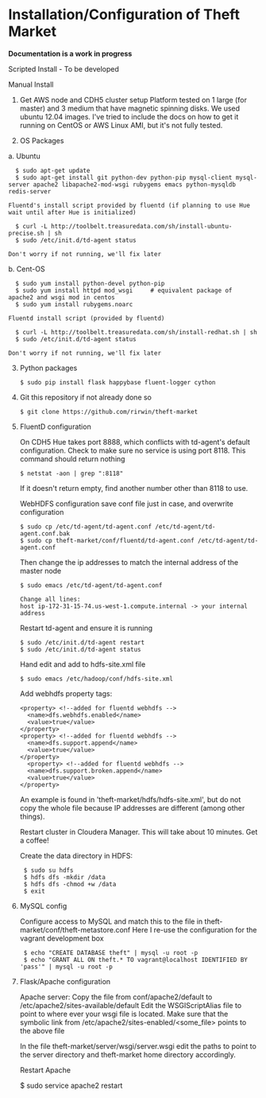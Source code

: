 Installation/Configuration of Theft Market
============

**Documentation is a work in progress**


Scripted Install - To be developed


Manual Install

1.  Get AWS node and CDH5 cluster setup 
    Platform tested on 1 large (for master) and 3 medium that have magnetic spinning disks.
    We used ubuntu 12.04 images.  I've tried to include the docs on how to get it running 
    on CentOS or AWS Linux AMI, but it's not fully tested.


2. OS Packages
 
  a.  Ubuntu

      $ sudo apt-get update
      $ sudo apt-get install git python-dev python-pip mysql-client mysql-server apache2 libapache2-mod-wsgi rubygems emacs python-mysqldb redis-server

    Fluentd's install script provided by fluentd (if planning to use Hue wait until after Hue is initialized)
    
      $ curl -L http://toolbelt.treasuredata.com/sh/install-ubuntu-precise.sh | sh
      $ sudo /etc/init.d/td-agent status
    
    Don't worry if not running, we'll fix later

  b.  Cent-OS 
    
      $ sudo yum install python-devel python-pip
      $ sudo yum install httpd mod_wsgi		# equivalent package of apache2 and wsgi mod in centos
      $ sudo yum install rubygems.noarc    

    Fluentd install script (provided by fluentd)
    
      $ curl -L http://toolbelt.treasuredata.com/sh/install-redhat.sh | sh
      $ sudo /etc/init.d/td-agent status
    
    Don't worry if not running, we'll fix later
        

3.  Python packages
  
        $ sudo pip install flask happybase fluent-logger cython


4.  Git this repository if not already done so

        $ git clone https://github.com/rirwin/theft-market

5.  FluentD configuration

    On CDH5 Hue takes port 8888, which conflicts with td-agent's default configuration.
    Check to make sure no service is using port 8118.  This command should return nothing
    
        $ netstat -aon | grep ":8118"
    
    If it doesn't return empty, find another number other than 8118 to use.
   
    WebHDFS configuration
    save conf file just in case, and overwrite configuration
    
        $ sudo cp /etc/td-agent/td-agent.conf /etc/td-agent/td-agent.conf.bak
        $ sudo cp theft-market/conf/fluentd/td-agent.conf /etc/td-agent/td-agent.conf
    
    Then change the ip addresses to match the internal address of the master node
    
        $ sudo emacs /etc/td-agent/td-agent.conf
        
        Change all lines:
        host ip-172-31-15-74.us-west-1.compute.internal -> your internal address

    Restart td-agent and ensure it is running
    
        $ sudo /etc/init.d/td-agent restart
        $ sudo /etc/init.d/td-agent status
        
    Hand edit and add to hdfs-site.xml file
    
        $ sudo emacs /etc/hadoop/conf/hdfs-site.xml
    
    Add webhdfs property tags:
    
        <property> <!--added for fluentd webhdfs -->
          <name>dfs.webhdfs.enabled</name>
          <value>true</value>
        </property>
        <property> <!--added for fluentd webhdfs -->
          <name>dfs.support.append</name>
          <value>true</value>
        </property>
          <property> <!--added for fluentd webhdfs -->
          <name>dfs.support.broken.append</name>
          <value>true</value>
        </property>

    An example is found in 'theft-market/hdfs/hdfs-site.xml', but do not copy the whole file because IP addresses are different (among other things). 
    
    Restart cluster in Cloudera Manager.  This will take about 10 minutes.  Get a coffee!

    Create the data directory in HDFS:
    
         $ sudo su hdfs
         $ hdfs dfs -mkdir /data
         $ hdfs dfs -chmod +w /data
         $ exit
         
5.  MySQL config
 
    Configure access to MySQL and match this to the file in theft-market/conf/theft-metastore.conf
    Here I re-use the configuration for the vagrant development box

         $ echo "CREATE DATABASE theft" | mysql -u root -p
         $ echo "GRANT ALL ON theft.* TO vagrant@localhost IDENTIFIED BY 'pass'" | mysql -u root -p

6.  Flask/Apache configuration

    Apache server:
    Copy the file from conf/apache2/default to /etc/apache2/sites-available/default
    Edit the WSGIScriptAlias file to point to where ever your wsgi file is located.
    Make sure that the symbolic link from /etc/apache2/sites-enabled/<some_file> points to the above file

    In the file theft-market/server/wsgi/server.wsgi edit the paths to
    point to the server directory and theft-market home directory
    accordingly.

    Restart Apache
    
      $ sudo service apache2 restart


